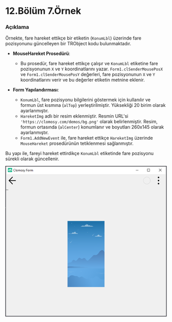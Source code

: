 # 12.Bölüm 7.Örnek

### Açıklama

Örnekte, fare hareket ettikçe bir etiketin (`KonumLbl`) üzerinde fare pozisyonunu güncelleyen bir TRObject kodu bulunmaktadır.

- **MouseHareket Prosedürü**: 
  - Bu prosedür, fare hareket ettikçe çalışır ve `KonumLbl` etiketine fare pozisyonunun `X` ve `Y` koordinatlarını yazar. `Form1.clSenderMousePosX` ve `Form1.clSenderMousePosY` değerleri, fare pozisyonunun `X` ve `Y` koordinatlarını verir ve bu değerler etiketin metnine eklenir.
  
- **Form Yapılandırması**:
  - `KonumLbl`, fare pozisyonu bilgilerini göstermek için kullanılır ve formun üst kısmına (`alTop`) yerleştirilmiştir. Yüksekliği 20 birim olarak ayarlanmıştır.
  - `HareketImg` adlı bir resim eklenmiştir. Resmin URL'si `'https://clomosy.com/demos/bg.png'` olarak belirlenmiştir. Resim, formun ortasında (`alCenter`) konumlanır ve boyutları 260x145 olarak ayarlanmıştır.
  - `Form1.AddNewEvent` ile, fare hareket ettikçe `HareketImg` üzerinde `MouseHareket` prosedürünün tetiklenmesi sağlanmıştır.

Bu yapı ile, fareyi hareket ettirdikçe `KonumLbl` etiketinde fare pozisyonu sürekli olarak güncellenir.

![Bolum 12-Örnek 7](Bolum12_Ornek7.png)